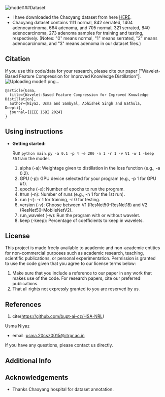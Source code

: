 ![model1](https://github.com/UsmaBhat/Wavelet-Based-Feature-Compression-for-Improved-Knowledge-Distillation/assets/161701323/a47a2ef7-b2ea-43a1-9f84-3d67a3008c6c)##Dataset
- I have downloaded the Chaoyang dataset from here [HERE](https://bupt-ai-cz.github.io/HSA-NRL/).
-  Chaoyang dataset contains 1111 normal, 842 serrated, 1404 adenocarcinoma, 664 adenoma, and 705 normal, 321 serrated, 840 adenocarcinoma, 273 adenoma samples for training and testing, respectively. (Notes: "0" means normal, "1" means serrated, "2" means adenocarcinoma, and "3" means adenoma in our dataset files.)

## Citation
If you use this code/data for your research, please cite our paper ["Wavelet-Based Feature Compression for Improved Knowledge Distillation"].
![Uploading model1.png…]()
```
@article{Usma,
  title={Wavelet-Based Feature Compression for Improved Knowledge Distillation},
  author={Niyaz, Usma and Sambyal, Abhishek Singh and Bathula, Deepti},
  journal={IEEE ISBI 2024}
}
```



## Using instructions

- **Getting started:**

    Run `python main.py -a 0.1 -p 4 -e 200 -n 1 -r 1 -v V1 -w 1 -keep 50`  train the model.
    1. alpha (-a): Weightage given to distillation in the loss function (e.g., -a 0.2).
    2. GPU (-p): GPU device selected for your program (e.g., -p 1 for GPU #1).
    3. epochs (-e): Number of epochs to run the program.
    4. #run (-n): Number of runs (e.g., -n 1 for the 1st run).
    5. run (-r): -r 1 for training, -r 0 for testing.
    6. version (-v): Choose between V1 (ResNet50-ResNet18) and V2 (ResNet50-MobileNetV2).
    7. run_wavelet (-w): Run the program with or without wavelet.
    8. keep (-keep): Percentage of coefficients to keep in wavelets.



## License

This project is made freely available to academic and non-academic entities for non-commercial purposes such as academic research, teaching, scientific publications, or personal experimentation. Permission is granted to use the code  given that you agree to our license terms below:

1. Make sure that you include a reference to our paper in any work that makes use of the code. For research papers, cite our preferred publications
2. That all rights not expressly granted to you are reserved by us.




## References
1. cite(https://github.com/bupt-ai-cz/HSA-NRL)



Usma Niyaz
- email: usma.20csz0015@iitrpr.ac.in


If you have any questions, please contact us directly.

## Additional Info



## Acknowledgements

- Thanks Chaoyang hospital for dataset annotation.
